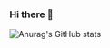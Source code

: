 ### Hi there 👋

![Anurag's GitHub stats](https://github-readme-stats.vercel.app/api?username=crafttownrp&count_private=true)

